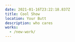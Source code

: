 ```yaml
---
date: 2021-01-16T23:22:18.837Z
title: Cool Show
location: Your Butt
description: who cares
works:
  - /new-work/
---
```

